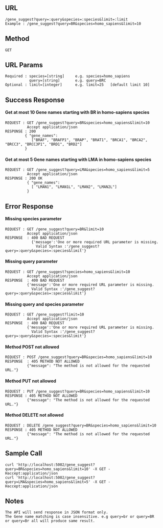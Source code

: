 ## URL  
    /gene_suggest?query=:query&species=:species&limit=:limit
    Example : /gene_suggest?query=BR&species=homo_sapiens&limit=10

## Method   
    GET

## URL Params  
 	Required : species=[string]	 	e.g. species=homo_sapiens   
               query=[string]		e.g. query=BRC  
	Optional : limit=[integer] 		e.g. limit=25	[default limit 10]  

## Success Response  
  #### Get at most 10 Gene names starting with BR in homo-sapiens species  
    REQUEST : GET /gene_suggest?query=BR&species=homo_sapiens&limit=10  
              Accept application/json  
    RESPONSE : 200  
             { "gene_names": 
                ["BRAF", "BRAFP1", "BRAP", "BRAT1", "BRCA1", "BRCA2", "BRCC3", "BRCC3P1", "BRD1", "BRD2"]
             }

  #### Get at most 5 Gene names starting with LMA in homo-sapiens species
    REQUEST : GET /gene_suggest?query=LMA&species=homo_sapiens&limit=5  
              Accept application/json
  	RESPONSE : 200 OK
              { "gene_names": 
                [ "LMAN1", "LMAN1L", "LMAN2", "LMAN2L"]
              }  

## Error Response   
  #### Missing species parameter  
    REQUEST : GET /gene_suggest?query=BR&limit=10  			
              Accept application/json
    RESPONSE  : 400 BAD REQUEST
                {'message':'One or more required URL parameter is missing. 
                  Valid Syntax :'/gene_suggest?query=:query&species=:species&limit'}

  #### Missing query parameter  
    REQUEST : GET /gene_suggest?species=homo_sapiens&limit=10			
              Accept application/json
    RESPONSE  : 400 BAD REQUEST  
              {'message':'One or more required URL parameter is missing. 
                Valid Syntax :'/gene_suggest?query=:query&species=:species&limit'}

  #### Missing query and species parameter   
    REQUEST : GET /gene_suggest?limit=10			
              Accept application/json
    RESPONSE  : 400 BAD REQUEST
              {'message':'One or more required URL parameter is missing. 
                Valid Syntax :'/gene_suggest?query=:query&species=:species&limit'}

  #### Method POST not allowed
    REQUEST : POST /gene_suggest?query=BR&species=homo_sapiens&limit=10	
    RESPONSE  : 405 METHOD NOT ALLOWED
              {"message": "The method is not allowed for the requested URL."}

  #### Method PUT not allowed  
    REQUEST : PUT /gene_suggest?query=BR&species=homo_sapiens&limit=10	
    RESPONSE : 405 METHOD NOT ALLOWED
              {"message": "The method is not allowed for the requested URL."}
					
  #### Method DELETE not allowed  
    REQUEST : DELETE /gene_suggest?query=BR&species=homo_sapiens&limit=10	
    RESPONSE : 405 METHOD NOT ALLOWED
              {"message": "The method is not allowed for the requested URL."}

## Sample Call  
	curl 'http://localhost:5002/gene_suggest?query=BR&species=homo_sapiens&limit=10' -X GET	-Haccept:application/json
	curl 'http://localhost:5002/gene_suggest?query=LMA&species=homo_sapiens&limit=5' -X GET	-Haccept:application/json
		
## Notes   
	The API will send response in JSON format only.
	The Gene name matching is case insensitive. e.g query=br or query=BR or query=Br all will produce same result.

